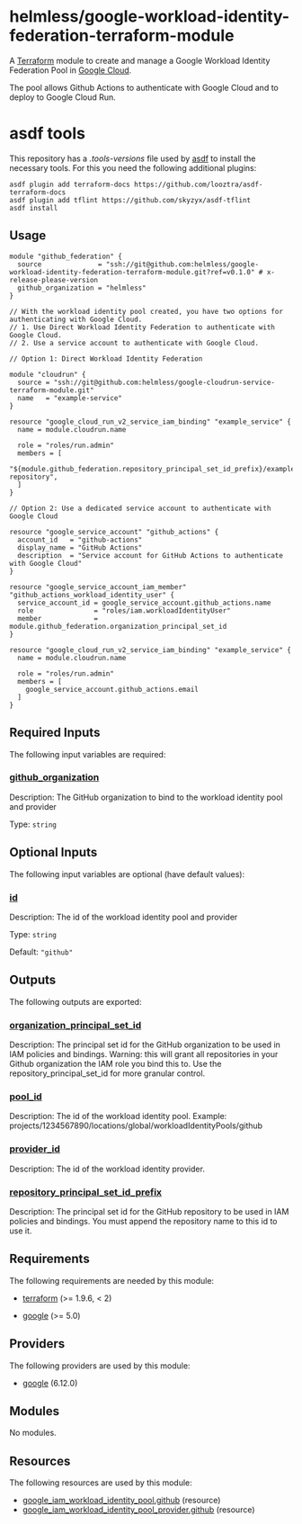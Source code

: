 # helmless/google-workload-identity-federation-terraform-module

A [Terraform][terraform] module to create and manage a
Google Workload Identity Federation Pool in [Google Cloud][goolge-cloud].

The pool allows Github Actions to authenticate with Google Cloud and to deploy to Google Cloud Run.

[goolge-cloud]: https://cloud.google.com
[terraform]: https://www.terraform.io

# asdf tools

This repository has a _.tools-versions_ file used by [asdf](https://asdf-vm.com/) to install the necessary tools. For this you need the following additional plugins:

```
asdf plugin add terraform-docs https://github.com/looztra/asdf-terraform-docs
asdf plugin add tflint https://github.com/skyzyx/asdf-tflint
asdf install
```

<!-- BEGIN_TF_DOCS -->


## Usage

```hcl
module "github_federation" {
  source              = "ssh://git@github.com:helmless/google-workload-identity-federation-terraform-module.git?ref=v0.1.0" # x-release-please-version
  github_organization = "helmless"
}

// With the workload identity pool created, you have two options for authenticating with Google Cloud.
// 1. Use Direct Workload Identity Federation to authenticate with Google Cloud.
// 2. Use a service account to authenticate with Google Cloud.

// Option 1: Direct Workload Identity Federation

module "cloudrun" {
  source = "ssh://git@github.com:helmless/google-cloudrun-service-terraform-module.git"
  name   = "example-service"
}

resource "google_cloud_run_v2_service_iam_binding" "example_service" {
  name = module.cloudrun.name

  role = "roles/run.admin"
  members = [
    "${module.github_federation.repository_principal_set_id_prefix}/example-repository",
  ]
}

// Option 2: Use a dedicated service account to authenticate with Google Cloud

resource "google_service_account" "github_actions" {
  account_id   = "github-actions"
  display_name = "GitHub Actions"
  description  = "Service account for GitHub Actions to authenticate with Google Cloud"
}

resource "google_service_account_iam_member" "github_actions_workload_identity_user" {
  service_account_id = google_service_account.github_actions.name
  role               = "roles/iam.workloadIdentityUser"
  member             = module.github_federation.organization_principal_set_id
}

resource "google_cloud_run_v2_service_iam_binding" "example_service" {
  name = module.cloudrun.name

  role = "roles/run.admin"
  members = [
    google_service_account.github_actions.email
  ]
}
```

## Required Inputs

The following input variables are required:

### <a name="input_github_organization"></a> [github\_organization](#input\_github\_organization)

Description: The GitHub organization to bind to the workload identity pool and provider

Type: `string`

## Optional Inputs

The following input variables are optional (have default values):

### <a name="input_id"></a> [id](#input\_id)

Description: The id of the workload identity pool and provider

Type: `string`

Default: `"github"`

## Outputs

The following outputs are exported:

### <a name="output_organization_principal_set_id"></a> [organization\_principal\_set\_id](#output\_organization\_principal\_set\_id)

Description: The principal set id for the GitHub organization to be used in IAM policies and bindings. Warning: this will grant all repositories in your Github organization the IAM role you bind this to. Use the repository\_principal\_set\_id for more granular control.

### <a name="output_pool_id"></a> [pool\_id](#output\_pool\_id)

Description: The id of the workload identity pool. Example: projects/1234567890/locations/global/workloadIdentityPools/github

### <a name="output_provider_id"></a> [provider\_id](#output\_provider\_id)

Description: The id of the workload identity provider.

### <a name="output_repository_principal_set_id_prefix"></a> [repository\_principal\_set\_id\_prefix](#output\_repository\_principal\_set\_id\_prefix)

Description: The principal set id for the GitHub repository to be used in IAM policies and bindings. You must append the repository name to this id to use it.

## Requirements

The following requirements are needed by this module:

- <a name="requirement_terraform"></a> [terraform](#requirement\_terraform) (>= 1.9.6, < 2)

- <a name="requirement_google"></a> [google](#requirement\_google) (>= 5.0)

## Providers

The following providers are used by this module:

- <a name="provider_google"></a> [google](#provider\_google) (6.12.0)

## Modules

No modules.

## Resources

The following resources are used by this module:

- [google_iam_workload_identity_pool.github](https://registry.terraform.io/providers/hashicorp/google/latest/docs/resources/iam_workload_identity_pool) (resource)
- [google_iam_workload_identity_pool_provider.github](https://registry.terraform.io/providers/hashicorp/google/latest/docs/resources/iam_workload_identity_pool_provider) (resource)
<!-- END_TF_DOCS -->
